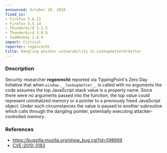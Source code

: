 ```yaml
---
announced: October 19, 2010
fixed_in:
- Firefox 3.6.11
- Firefox 3.5.14
- Thunderbird 3.1.5
- Thunderbird 3.0.9
- SeaMonkey 2.0.9
impact: Critical
reporter: regenrecht
title: Dangling pointer vulnerability in LookupGetterOrSetter
---
```


<h3>Description</h3>

<p>Security researcher <strong>regenrecht</strong> reported via
TippingPoint's Zero Day Initiative that
when <code>window.__lookupGetter__</code> is called with no arguments
the code assumes the top JavaScript stack value is a property name.
Since there were no arguments passed into the function, the top value
could represent uninitialized memory or a pointer to a previously
freed JavaScript object.  Under such circumstances the value is passed
to another subroutine which calls through the dangling pointer,
potentially executing attacker-controlled memory.</p>

<h3>References</h3>

<ul>
  <li><a href="https://bugzilla.mozilla.org/show_bug.cgi?id=598669">https://bugzilla.mozilla.org/show_bug.cgi?id=598669</a></li>
  <li><a class="ex-ref" href="http://cve.mitre.org/cgi-bin/cvename.cgi?name=CVE-2010-3183">CVE-2010-3183</a></li>
</ul>





